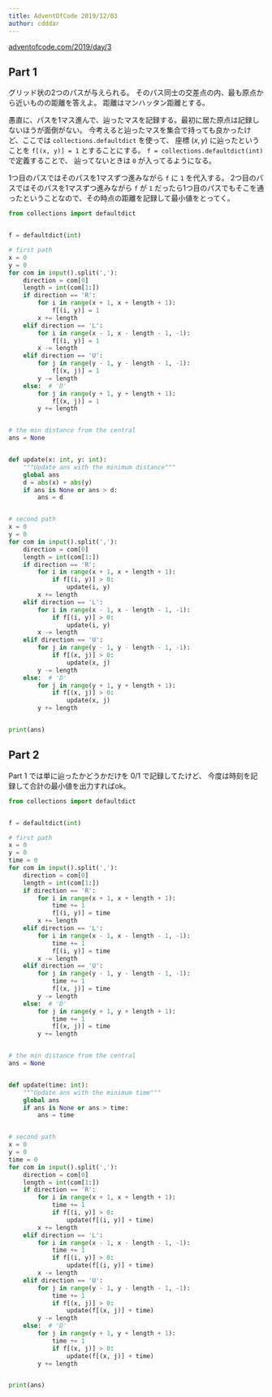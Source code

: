 ```yaml
---
title: AdventOfCode 2019/12/03
author: cdddar
---
```


[adventofcode.com/2019/day/3](https://adventofcode.com/2019/day/3)

## Part 1

グリッド状の2つのパスが与えられる。
そのパス同士の交差点の内、最も原点から近いものの距離を答えよ。
距離はマンハッタン距離とする。

愚直に、パスを1マス進んで、辿ったマスを記録する。最初に居た原点は記録しないほうが面倒がない。
今考えると辿ったマスを集合で持っても良かったけど、ここでは
`collections.defaultdict`
を使って、
座標 $(x,y)$ に辿ったということを `f[(x, y)] = 1` とすることにする。
`f = collections.defaultdict(int)`
で定義することで、
辿ってないときは `0` が入ってるようになる。

1つ目のパスではそのパスを1マスずつ進みながら `f` に `1` を代入する。
2つ目のパスではそのパスを1マスずつ進みながら `f` が `1` だったら1つ目のパスでもそこを通ったということなので、その時点の距離を記録して最小値をとってく。

```python
from collections import defaultdict


f = defaultdict(int)

# first path
x = 0
y = 0
for com in input().split(','):
    direction = com[0]
    length = int(com[1:])
    if direction == 'R':
        for i in range(x + 1, x + length + 1):
            f[(i, y)] = 1
        x += length
    elif direction == 'L':
        for i in range(x - 1, x - length - 1, -1):
            f[(i, y)] = 1
        x -= length
    elif direction == 'U':
        for j in range(y - 1, y - length - 1, -1):
            f[(x, j)] = 1
        y -= length
    else:  # 'D'
        for j in range(y + 1, y + length + 1):
            f[(x, j)] = 1
        y += length


# the min distance from the central
ans = None


def update(x: int, y: int):
    """Update ans with the minimum distance"""
    global ans
    d = abs(x) + abs(y)
    if ans is None or ans > d:
        ans = d


# second path
x = 0
y = 0
for com in input().split(','):
    direction = com[0]
    length = int(com[1:])
    if direction == 'R':
        for i in range(x + 1, x + length + 1):
            if f[(i, y)] > 0:
                update(i, y)
        x += length
    elif direction == 'L':
        for i in range(x - 1, x - length - 1, -1):
            if f[(i, y)] > 0:
                update(i, y)
        x -= length
    elif direction == 'U':
        for j in range(y - 1, y - length - 1, -1):
            if f[(x, j)] > 0:
                update(x, j)
        y -= length
    else:  # 'D'
        for j in range(y + 1, y + length + 1):
            if f[(x, j)] > 0:
                update(x, j)
        y += length


print(ans)
```

## Part 2

Part 1 では単に辿ったかどうかだけを 0/1 で記録してたけど、
今度は時刻を記録して合計の最小値を出力すればok。

```python
from collections import defaultdict


f = defaultdict(int)

# first path
x = 0
y = 0
time = 0
for com in input().split(','):
    direction = com[0]
    length = int(com[1:])
    if direction == 'R':
        for i in range(x + 1, x + length + 1):
            time += 1
            f[(i, y)] = time
        x += length
    elif direction == 'L':
        for i in range(x - 1, x - length - 1, -1):
            time += 1
            f[(i, y)] = time
        x -= length
    elif direction == 'U':
        for j in range(y - 1, y - length - 1, -1):
            time += 1
            f[(x, j)] = time
        y -= length
    else:  # 'D'
        for j in range(y + 1, y + length + 1):
            time += 1
            f[(x, j)] = time
        y += length


# the min distance from the central
ans = None


def update(time: int):
    """Update ans with the minimum time"""
    global ans
    if ans is None or ans > time:
        ans = time


# second path
x = 0
y = 0
time = 0
for com in input().split(','):
    direction = com[0]
    length = int(com[1:])
    if direction == 'R':
        for i in range(x + 1, x + length + 1):
            time += 1
            if f[(i, y)] > 0:
                update(f[(i, y)] + time)
        x += length
    elif direction == 'L':
        for i in range(x - 1, x - length - 1, -1):
            time += 1
            if f[(i, y)] > 0:
                update(f[(i, y)] + time)
        x -= length
    elif direction == 'U':
        for j in range(y - 1, y - length - 1, -1):
            time += 1
            if f[(x, j)] > 0:
                update(f[(x, j)] + time)
        y -= length
    else:  # 'D'
        for j in range(y + 1, y + length + 1):
            time += 1
            if f[(x, j)] > 0:
                update(f[(x, j)] + time)
        y += length


print(ans)
```
